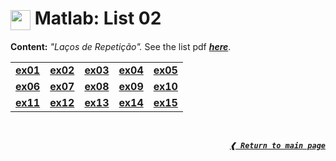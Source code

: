 # <img height="32px" align="center" src="https://cdn.jsdelivr.net/gh/devicons/devicon/icons/matlab/matlab-original.svg"/>&nbsp;**Matlab:&nbsp;List&nbsp;02**

**Content:** _"Laços de Repetição"._
See the list pdf [**_here_**](./list02.pdf).

<table>
  <tr>
    <td> <a href="./ex01.m"> <b> ex01 </b> </a> </td>
    <td> <a href="./ex02.m"> <b> ex02 </b> </a> </td>
    <td> <a href="./ex03.m"> <b> ex03 </b> </a> </td>
    <td> <a href="./ex04.m"> <b> ex04 </b> </a> </td>
    <td> <a href="./ex05.m"> <b> ex05 </b> </a> </td>
  </tr>
  <tr>
    <td> <a href="./ex06.m"> <b> ex06 </b> </a> </td>
    <td> <a href="./ex07.m"> <b> ex07 </b> </a> </td>
    <td> <a href="./ex08.m"> <b> ex08 </b> </a> </td>
    <td> <a href="./ex09.m"> <b> ex09 </b> </a> </td>
    <td> <a href="./ex10.m"> <b> ex10 </b> </a> </td>
  </tr>
  <tr>
    <td> <a href="./ex11.m"> <b> ex11 </b> </a> </td>
    <td> <a href="./ex12.m"> <b> ex12 </b> </a> </td>
    <td> <a href="./ex13.m"> <b> ex13 </b> </a> </td>
    <td> <a href="./ex14.m"> <b> ex14 </b> </a> </td>
    <td> <a href="./ex15.m"> <b> ex15 </b> </a> </td>
  </tr>
</table>

<br>

<div align="right">

[**_`❰ Return to main page`_**](../)

<div>

